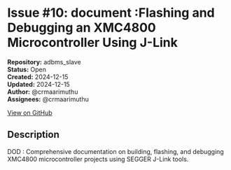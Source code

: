 # Issue #10: document :Flashing and Debugging an XMC4800 Microcontroller Using J-Link

**Repository:** adbms_slave  
**Status:** Open  
**Created:** 2024-12-15  
**Updated:** 2024-12-15  
**Author:** @crmaarimuthu  
**Assignees:** @crmaarimuthu  

[View on GitHub](https://github.com/Simtestlab/adbms_slave/issues/10)

## Description

DOD : Comprehensive documentation on building, flashing, and debugging XMC4800 microcontroller projects using SEGGER J-Link tools.